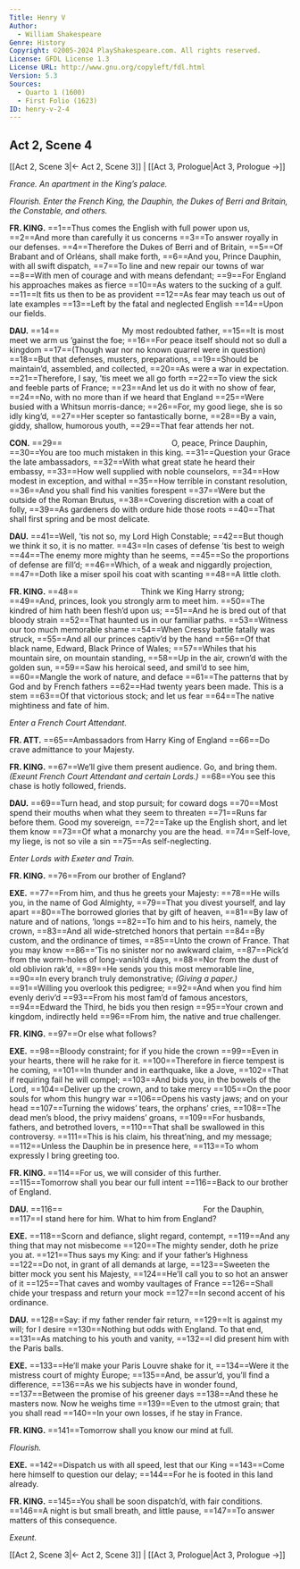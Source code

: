 ```yaml
---
Title: Henry V
Author: 
  - William Shakespeare
Genre: History
Copyright: ©2005-2024 PlayShakespeare.com. All rights reserved.
License: GFDL License 1.3
License URL: http://www.gnu.org/copyleft/fdl.html
Version: 5.3
Sources:
  - Quarto 1 (1600)
  - First Folio (1623)
ID: henry-v-2-4
---
```


## Act 2, Scene 4
[[Act 2, Scene 3|← Act 2, Scene 3]] | [[Act 3, Prologue|Act 3, Prologue →]]

*France. An apartment in the King’s palace.*

*Flourish. Enter the French King, the Dauphin, the Dukes of Berri and Britain, the Constable, and others.*

**FR. KING.**
==1==Thus comes the English with full power upon us,
==2==And more than carefully it us concerns
==3==To answer royally in our defenses.
==4==Therefore the Dukes of Berri and of Britain,
==5==Of Brabant and of Orléans, shall make forth,
==6==And you, Prince Dauphin, with all swift dispatch,
==7==To line and new repair our towns of war
==8==With men of courage and with means defendant;
==9==For England his approaches makes as fierce
==10==As waters to the sucking of a gulf.
==11==It fits us then to be as provident
==12==As fear may teach us out of late examples
==13==Left by the fatal and neglected English
==14==Upon our fields.

**DAU.**
==14==        My most redoubted father,
==15==It is most meet we arm us ’gainst the foe;
==16==For peace itself should not so dull a kingdom
==17==(Though war nor no known quarrel were in question) 
==18==But that defenses, musters, preparations,
==19==Should be maintain’d, assembled, and collected,
==20==As were a war in expectation.
==21==Therefore, I say, ’tis meet we all go forth
==22==To view the sick and feeble parts of France;
==23==And let us do it with no show of fear,
==24==No, with no more than if we heard that England
==25==Were busied with a Whitsun morris-dance;
==26==For, my good liege, she is so idly king’d,
==27==Her scepter so fantastically borne,
==28==By a vain, giddy, shallow, humorous youth,
==29==That fear attends her not.

**CON.**
==29==              O, peace, Prince Dauphin,
==30==You are too much mistaken in this king.
==31==Question your Grace the late ambassadors,
==32==With what great state he heard their embassy,
==33==How well supplied with noble counselors,
==34==How modest in exception, and withal
==35==How terrible in constant resolution,
==36==And you shall find his vanities forespent
==37==Were but the outside of the Roman Brutus,
==38==Covering discretion with a coat of folly,
==39==As gardeners do with ordure hide those roots
==40==That shall first spring and be most delicate.

**DAU.**
==41==Well, ’tis not so, my Lord High Constable;
==42==But though we think it so, it is no matter.
==43==In cases of defense ’tis best to weigh
==44==The enemy more mighty than he seems,
==45==So the proportions of defense are fill’d;
==46==Which, of a weak and niggardly projection,
==47==Doth like a miser spoil his coat with scanting
==48==A little cloth.

**FR. KING.**
==48==        Think we King Harry strong;
==49==And, princes, look you strongly arm to meet him.
==50==The kindred of him hath been flesh’d upon us;
==51==And he is bred out of that bloody strain
==52==That haunted us in our familiar paths.
==53==Witness our too much memorable shame
==54==When Cressy battle fatally was struck,
==55==And all our princes captiv’d by the hand
==56==Of that black name, Edward, Black Prince of Wales;
==57==Whiles that his mountain sire, on mountain standing,
==58==Up in the air, crown’d with the golden sun,
==59==Saw his heroical seed, and smil’d to see him,
==60==Mangle the work of nature, and deface
==61==The patterns that by God and by French fathers
==62==Had twenty years been made. This is a stem
==63==Of that victorious stock; and let us fear
==64==The native mightiness and fate of him.

*Enter a French Court Attendant.*

**FR. ATT.**
==65==Ambassadors from Harry King of England
==66==Do crave admittance to your Majesty.

**FR. KING.**
==67==We’ll give them present audience. Go, and bring them.
*(Exeunt French Court Attendant and certain Lords.)*
==68==You see this chase is hotly followed, friends.

**DAU.**
==69==Turn head, and stop pursuit; for coward dogs
==70==Most spend their mouths when what they seem to threaten
==71==Runs far before them. Good my sovereign,
==72==Take up the English short, and let them know
==73==Of what a monarchy you are the head.
==74==Self-love, my liege, is not so vile a sin
==75==As self-neglecting.

*Enter Lords with Exeter and Train.*

**FR. KING.**
==76==From our brother of England?

**EXE.**
==77==From him, and thus he greets your Majesty:
==78==He wills you, in the name of God Almighty,
==79==That you divest yourself, and lay apart
==80==The borrowed glories that by gift of heaven,
==81==By law of nature and of nations, ’longs
==82==To him and to his heirs, namely, the crown,
==83==And all wide-stretched honors that pertain
==84==By custom, and the ordinance of times,
==85==Unto the crown of France. That you may know
==86==’Tis no sinister nor no awkward claim,
==87==Pick’d from the worm-holes of long-vanish’d days,
==88==Nor from the dust of old oblivion rak’d,
==89==He sends you this most memorable line,
==90==In every branch truly demonstrative;
*(Giving a paper.)*
==91==Willing you overlook this pedigree;
==92==And when you find him evenly deriv’d
==93==From his most fam’d of famous ancestors,
==94==Edward the Third, he bids you then resign
==95==Your crown and kingdom, indirectly held
==96==From him, the native and true challenger.

**FR. KING.**
==97==Or else what follows?

**EXE.**
==98==Bloody constraint; for if you hide the crown
==99==Even in your hearts, there will he rake for it.
==100==Therefore in fierce tempest is he coming,
==101==In thunder and in earthquake, like a Jove,
==102==That if requiring fail he will compel;
==103==And bids you, in the bowels of the Lord,
==104==Deliver up the crown, and to take mercy
==105==On the poor souls for whom this hungry war
==106==Opens his vasty jaws; and on your head
==107==Turning the widows’ tears, the orphans’ cries,
==108==The dead men’s blood, the privy maidens’ groans,
==109==For husbands, fathers, and betrothed lovers,
==110==That shall be swallowed in this controversy.
==111==This is his claim, his threat’ning, and my message;
==112==Unless the Dauphin be in presence here,
==113==To whom expressly I bring greeting too.

**FR. KING.**
==114==For us, we will consider of this further.
==115==Tomorrow shall you bear our full intent
==116==Back to our brother of England.

**DAU.**
==116==                  For the Dauphin,
==117==I stand here for him. What to him from England?

**EXE.**
==118==Scorn and defiance, slight regard, contempt,
==119==And any thing that may not misbecome
==120==The mighty sender, doth he prize you at.
==121==Thus says my King: and if your father’s Highness
==122==Do not, in grant of all demands at large,
==123==Sweeten the bitter mock you sent his Majesty,
==124==He’ll call you to so hot an answer of it
==125==That caves and womby vaultages of France
==126==Shall chide your trespass and return your mock
==127==In second accent of his ordinance.

**DAU.**
==128==Say: if my father render fair return,
==129==It is against my will; for I desire
==130==Nothing but odds with England. To that end,
==131==As matching to his youth and vanity,
==132==I did present him with the Paris balls.

**EXE.**
==133==He’ll make your Paris Louvre shake for it,
==134==Were it the mistress court of mighty Europe;
==135==And, be assur’d, you’ll find a difference,
==136==As we his subjects have in wonder found,
==137==Between the promise of his greener days
==138==And these he masters now. Now he weighs time
==139==Even to the utmost grain; that you shall read
==140==In your own losses, if he stay in France.

**FR. KING.**
==141==Tomorrow shall you know our mind at full.

*Flourish.*

**EXE.**
==142==Dispatch us with all speed, lest that our King
==143==Come here himself to question our delay;
==144==For he is footed in this land already.

**FR. KING.**
==145==You shall be soon dispatch’d, with fair conditions.
==146==A night is but small breath, and little pause,
==147==To answer matters of this consequence.

*Exeunt.*

[[Act 2, Scene 3|← Act 2, Scene 3]] | [[Act 3, Prologue|Act 3, Prologue →]]